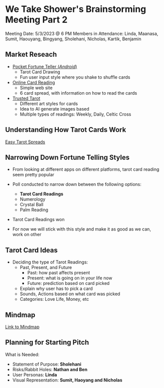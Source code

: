 # We Take Shower's Brainstorming Meeting Part 2
 Meeting Date: 5/3/2023 @ 6 PM
 Members in Attendance: Linda, Maanasa, Sumit, Haouyang, Bingyang, Sholehani, Nicholas, Kartik, Benjamin


## Market Reseach
- [Pocket Fortune Teller (*Android*)](https://play.google.com/store/apps/details?id=com.fifthdimensiontouch.yesno)
  - Tarot Card Drawing
  - Fun user input style where you shake to shuffle cards
- [Online Card Reading](https://www.free-tarot-reading.net/free)
  - Simple web site
  - 6 card spread, with information on how to read the cards
- [Trusted Tarot](https://apps.apple.com/us/app/trusted-tarot/id1441553118)
  - Different art styles for cards
  - Idea to AI generate images based
  - Multiple types of readings: Weekly, Daily, Celtic Cross

## Understanding How Tarot Cards Work
[Easy Tarot Spreads](https://www.alittlesparkofjoy.com/easy-tarot-spreads/)
## Narrowing Down Fortune Telling Styles
- From looking at different apps on different platforms, tarot card reading seem pretty popular
- Poll conducted to narrow down between the following options:
  - **Tarot Card Readings**
  - Numerology
  - Crystal Ball
  - Palm Reading

- Tarot Card Readings won
- For now we will stick with this style and make it as good as we can, work on other

## Tarot Card Ideas
- Deciding the type of Tarot Readings:
  - Past, Present, and Future
    - Past: how past affects present
    - Present: what is going on in your life now
    - Future: prediction based on card picked
  - Explain why user has to pick a card
  - Sounds, Actions based on what card was picked
  - Categories: Love Life, Money, etc

## Mindmap
[Link to Mindmap](https://excalidraw.com/#room=02adf0eee133202758ec,mCtSPQTiT1grd3zvOc8uRA)

## Planning for Starting Pitch
What is Needed:
- Statement of Purpose: **Sholehani**
- Risks/Rabbit Holes: **Nathan and Ben**
- User Personas: **Linda**
- Visual Representation: **Sumit, Haoyang and Nicholas**

